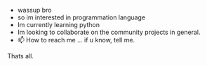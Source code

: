 - wassup bro
-  so im interested in programmation language
-  Im currently learning python
-  Im looking to collaborate on the community projects in general.
- 📫 How to reach me ... if u know, tell me.

Thats all.

